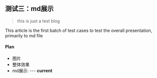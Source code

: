 <!--
http://t9.baidu.com/it/u=1307125826,3433407105&fm=79&app=86&f=JPEG?w=5760&h=3240
测试三：md展示
this is just a test blog
This article is the first batch of test cases to test the overall presentation, primarily to test the images
-->

## 测试三：md展示

> this is just a test blog

This article is the first batch of test cases to test the overall presentation, 
primarily to md file

#### Plan
* 图片
* 整体效果
* md展示: --- **current**